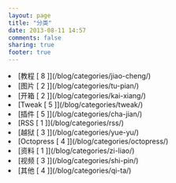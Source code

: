 ```yaml
---
layout: page
title: "分类"
date: 2013-08-11 14:57
comments: false
sharing: true
footer: true
---
```

<li>[教程 [ 8 ]](/blog/categories/jiao-cheng/)

<li>[图片 [ 2 ]](/blog/categories/tu-pian/)

<li>[开箱 [ 2 ]](/blog/categories/kai-xiang/)

<li>[Tweak [ 5 ]](/blog/categories/tweak/)

<li>[插件 [ 5 ]](/blog/categories/cha-jian/)

<li>[RSS [ 1 ]](/blog/categories/rss/)

<li>[越狱 [ 3 ]](/blog/categories/yue-yu/)

<li>[Octopress [ 4 ]](/blog/categories/octopress/)

<li>[资料 [ 1 ]](/blog/categories/zi-liao/)

<li>[视频 [ 3 ]](/blog/categories/shi-pin/)

<li>[其他 [ 4 ]](/blog/categories/qi-ta/)